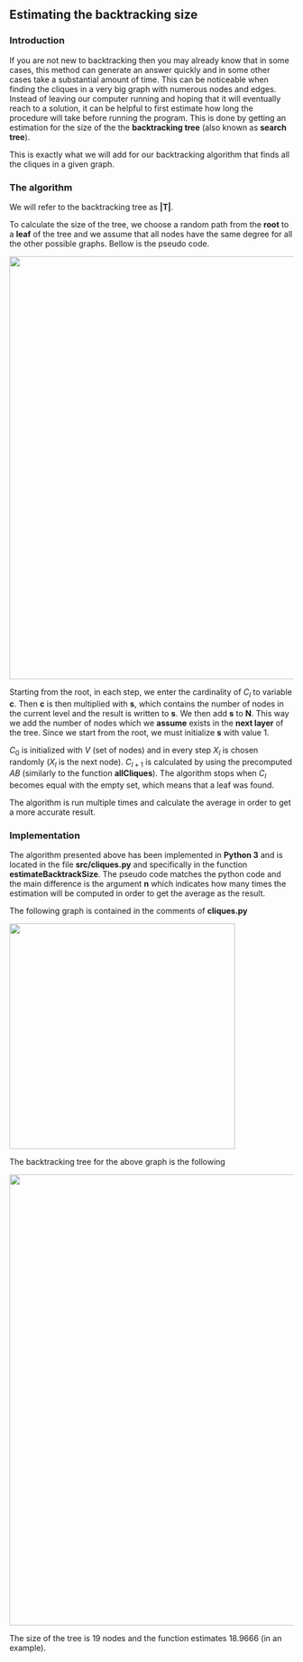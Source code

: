 ## Estimating the backtracking size

### Introduction

If you are not new to backtracking then you may already know that in some cases, this method can generate an answer quickly and in some other cases take a substantial amount of time. This can be noticeable when finding the cliques in a very big graph with numerous nodes and edges. Instead of leaving our computer running and hoping that it will eventually reach to a solution, it can be helpful to first estimate how long the procedure will take before running the program. This is done by getting an estimation for the size of the the **backtracking tree** (also known as **search tree**).

This is exactly what we will add for our backtracking algorithm that finds all the cliques in a given graph.


### The algorithm

We will refer to the backtracking tree as **|T|**.

To calculate the size of the tree, we choose a random path from the **root** to a **leaf** of the tree and we assume that all nodes have the same degree for all the other possible graphs. Bellow is the pseudo code.

<img src="https://user-images.githubusercontent.com/61196956/171458294-965dbcc4-99eb-44e0-a7e7-6d6556002e08.png" width="750">

Starting from the root, in each step, we enter the cardinality of $C_l$ to variable **c**. Then **c** is then multiplied with **s**, which contains the number of nodes in the current level and the result is written to **s**. We then add **s** to **N**. This way we add the number of nodes which we **assume** exists in the **next layer** of the tree. Since we start from the root, we must initialize **s** with value 1.

$C_0$ is initialized with $V$ (set of nodes) and in every step $X_l$ is chosen randomly ($X_l$ is the next node). $C_{l+1}$ is calculated by using the precomputed $AB$ (similarly to the function **allCliques**). The algorithm stops when $C_l$ becomes equal with the empty set, which means that a leaf was found.

The algorithm is run multiple times and calculate the average in order to get a more accurate result.

### Implementation
The algorithm presented above has been implemented in **Python 3** and is located in the file **src/cliques.py** and specifically in the function **estimateBacktrackSize**. The pseudo code matches the python code and the main difference is the argument **n** which indicates how many times the estimation will be computed in order to get the average as the result.

The following graph is contained in the comments of **cliques.py**

<img src="https://user-images.githubusercontent.com/61196956/194624055-335c66ac-bc8a-4b6c-8ac5-0fd1287f884e.png" width="400">

The backtracking tree for the above graph is the following

<img src="https://user-images.githubusercontent.com/61196956/171458895-3cf67b84-b3c9-4983-8aef-e8e7953d4f30.png" width="800">

The size of the tree is 19 nodes and the function estimates 18.9666 (in an example).




